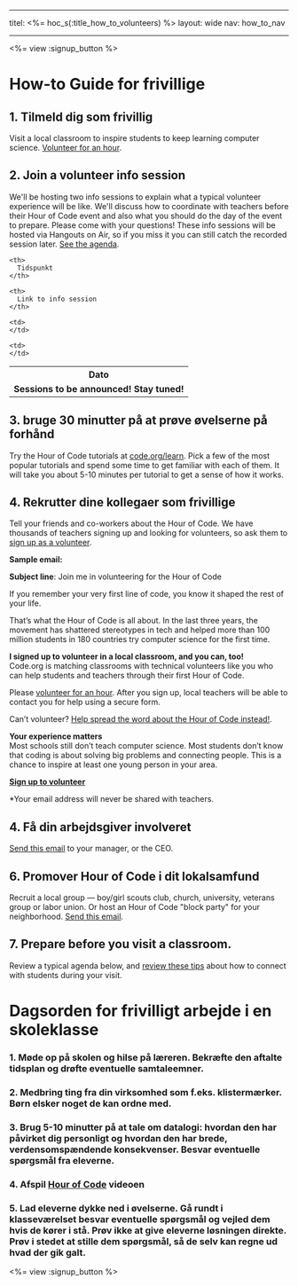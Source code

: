 * * *

titel: <%= hoc_s(:title_how_to_volunteers) %> layout: wide nav: how_to_nav

* * *

<%= view :signup_button %>

# How-to Guide for frivillige

## 1. Tilmeld dig som frivillig

Visit a local classroom to inspire students to keep learning computer science. [Volunteer for an hour](https://code.org/volunteer/engineer).

## 2. Join a volunteer info session

We'll be hosting two info sessions to explain what a typical volunteer experience will be like. We'll discuss how to coordinate with teachers before their Hour of Code event and also what you should do the day of the event to prepare. Please come with your questions! These info sessions will be hosted via Hangouts on Air, so if you miss it you can still catch the recorded session later. [See the agenda](https://docs.google.com/document/d/1y2PjgICSEnYGTD7MT1mvLS6RvA9BJDG4zWheD0ZFIUo/edit?usp=sharing).

<table>
  <tr>
    <th>
      Dato
    </th>
    
    <th>
      Tidspunkt
    </th>
    
    <th>
      Link to info session
    </th>
  </tr>
  
  <tr>
    <td>
      <strong>Sessions to be announced! Stay tuned!</strong>
    </td>
    
    <td>
    </td>
    
    <td>
    </td>
  </tr>
</table>

## 3. bruge 30 minutter på at prøve øvelserne på forhånd

Try the Hour of Code tutorials at [code.org/learn](https://code.org/learn). Pick a few of the most popular tutorials and spend some time to get familiar with each of them. It will take you about 5-10 minutes per tutorial to get a sense of how it works.

## 4. Rekrutter dine kollegaer som frivillige

Tell your friends and co-workers about the Hour of Code. We have thousands of teachers signing up and looking for volunteers, so ask them to [sign up as a volunteer](https://code.org/volunteer).

**Sample email:**

**Subject line**: Join me in volunteering for the Hour of Code

If you remember your very first line of code, you know it shaped the rest of your life.

That’s what the Hour of Code is all about. In the last three years, the movement has shattered stereotypes in tech and helped more than 100 million students in 180 countries try computer science for the first time.

**I signed up to volunteer in a local classroom, and you can, too!**   
Code.org is matching classrooms with technical volunteers like you who can help students and teachers through their first Hour of Code.

Please [volunteer for an hour](https://code.org/volunteer/engineer). After you sign up, local teachers will be able to contact you for help using a secure form.

Can’t volunteer? [Help spread the word about the Hour of Code instead!](https://hourofcode.com/promote).

**Your experience matters**  
Most schools still don’t teach computer science. Most students don’t know that coding is about solving big problems and connecting people. This is a chance to inspire at least one young person in your area.

**[Sign up to volunteer](https://code.org/volunteer/engineer)**

*Your email address will never be shared with teachers.

## 4. Få din arbejdsgiver involveret

[Send this email](https://hourofcode.com/promote/resources#email) to your manager, or the CEO.

## 6. Promover Hour of Code i dit lokalsamfund

Recruit a local group — boy/girl scouts club, church, university, veterans group or labor union. Or host an Hour of Code "block party" for your neighborhood. [Send this email](https://hourofcode.com/promote/resources#email).

## 7. Prepare before you visit a classroom.

Review a typical agenda below, and [review these tips](https://code.org/files/CSTT_Volunteers.pdf) about how to connect with students during your visit.

# Dagsorden for frivilligt arbejde i en skoleklasse

### 1. Møde op på skolen og hilse på læreren. Bekræfte den aftalte tidsplan og drøfte eventuelle samtaleemner.

### 2. Medbring ting fra din virksomhed som f.eks. klistermærker. Børn elsker noget de kan ordne med.

### 3. Brug 5-10 minutter på at tale om datalogi: hvordan den har påvirket dig personligt og hvordan den har brede, verdensomspændende konsekvenser. Besvar eventuelle spørgsmål fra eleverne.

### 4. Afspil [Hour of Code](https://www.youtube.com/watch?v=2DxWIxec6yo) videoen

### 5. Lad eleverne dykke ned i øvelserne. Gå rundt i klasseværelset besvar eventuelle spørgsmål og vejled dem hvis de kører i stå. Prøv ikke at give eleverne løsningen direkte. Prøv i stedet at stille dem spørgsmål, så de selv kan regne ud hvad der gik galt.

<%= view :signup_button %>